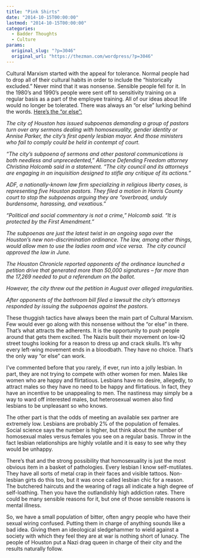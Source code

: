```yaml
---
title: "Pink Shirts"
date: "2014-10-15T00:00:00"
lastmod: "2014-10-15T00:00:00"
categories:
  - Badder Thoughts
  - Culture
params:
  original_slug: "?p=3046"
  original_url: "https://thezman.com/wordpress/?p=3046"
---
```


Cultural Marxism started with the appeal for tolerance. Normal people
had to drop all of their cultural habits in order to include the
“historically excluded.” Never mind that it was nonsense. Sensible
people fell for it. In the 1980’s and 1990’s people were sent off to
sensitivity training on a regular basis as a part of the employee
training. All of our ideas about life would no longer be
tolerated. There was always an “or else” lurking behind the words. <a
href="http://www.foxnews.com/opinion/2014/10/14/city-houston-demands-pastors-turn-over-sermons/"
rel="noopener" target="_blank">Here’s the “or else”:</a>

*The city of Houston has issued subpoenas demanding a group of pastors
turn over any sermons dealing with homosexuality, gender identity or
Annise Parker, the city’s first openly lesbian mayor. And those
ministers who fail to comply could be held in contempt of court.*

*“The city’s subpoena of sermons and other pastoral communications is
both needless and unprecedented,” Alliance Defending Freedom attorney
Christina Holcomb said in a statement. “The city council and its
attorneys are engaging in an inquisition designed to stifle any critique
of its actions.”*

*ADF, a nationally-known law firm specializing in religious liberty
cases, is representing five Houston pastors. They filed a motion in
Harris County court to stop the subpoenas arguing they are “overbroad,
unduly burdensome, harassing, and vexatious.”*

*“Political and social commentary is not a crime,” Holcomb said. “It is
protected by the First Amendment.”*

*The subpoenas are just the latest twist in an ongoing saga over the
Houston’s new non-discrimination ordinance. The law, among other things,
would allow men to use the ladies room and vice versa.  The city council
approved the law in June.*

*The Houston Chronicle reported opponents of the ordinance launched a
petition drive that generated more than 50,000 signatures – far more
than the 17,269 needed to put a referendum on the ballot.*

*However, the city threw out the petition in August over alleged
irregularities.*

*After opponents of the bathroom bill filed a lawsuit the city’s
attorneys responded by issuing the subpoenas against the pastors.*

These thuggish tactics have always been the main part of Cultural
Marxism. Few would ever go along with this nonsense without the “or
else” in there. That’s what attracts the adherents. It is the
opportunity to push people around that gets them excited. The Nazis
built their movement on low-IQ street toughs looking for a reason to
dress up and crack skulls. It’s why every left-wing movement ends in a
bloodbath. They have no choice. That’s the only way “or else” can work.

I’ve commented before that you rarely, if ever, run into a jolly
lesbian. In part, they are not trying to compete with other women for
men. Males like women who are happy and flirtatious. Lesbians have no
desire, allegedly, to attract males so they have no need to be happy and
flirtatious. In fact, they have an incentive to be unappealing to men.
The nastiness may simply be a way to ward off interested males, but
heterosexual women also find lesbians to be unpleasant so who knows.

The other part is that the odds of meeting an available sex partner are
extremely low. Lesbians are probably 2% of the population of females.
Social science says the number is higher, but think about the number of
homosexual males versus females you see on a regular basis. Throw in the
fact lesbian relationships are highly volatile and it is easy to see why
they would be unhappy.

There’s that and the strong possibility that homosexuality is just the
most obvious item in a basket of pathologies. Every lesbian I know
self-mutilates. They have all sorts of metal crap in their faces and
visible tattoos. Non-lesbian girts do this too, but it was once called
lesbian chic for a reason. The butchered haircuts and the wearing of
rags all indicate a high degree of self-loathing. Then you have the
outlandishly high addiction rates. There could be many sensible reasons
for it, but one of those sensible reasons is mental illness.

So, we have a small population of bitter, often angry people who have
their sexual wiring confused. Putting them in charge of anything sounds
like a bad idea. Giving them an ideological sledgehammer to wield
against a society with which they feel they are at war is nothing short
of lunacy. The people of Houston put a Nazi drag queen in charge of
their city and the results naturally follow.
